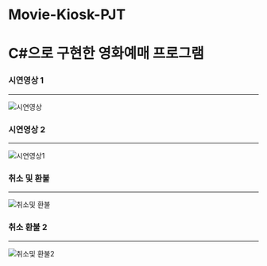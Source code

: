 # Movie-Kiosk-PJT
C#으로 구현한 영화예매 프로그램
================================
### 시연영상 1
***
![시연영상](https://user-images.githubusercontent.com/54762216/86507582-4f765580-be14-11ea-8231-64916de604e8.gif)
### 시연영상 2 
***
![시연영상1](https://user-images.githubusercontent.com/54762216/86507583-51401900-be14-11ea-9be1-278f661674ee.gif)
### 취소 및 환불
***
![취소및 환불](https://user-images.githubusercontent.com/54762216/86507584-51d8af80-be14-11ea-9d19-f0a3f8ecf76e.gif)
### 취소 환불 2
***
![취소및 환불2](https://user-images.githubusercontent.com/54762216/86507585-52714600-be14-11ea-86d4-cdcdf7d745fe.gif)
